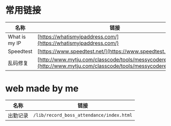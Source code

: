 # 常用链接

| 名称         | 链接                                                                 |
| ------------ | -------------------------------------------------------------------- |
| What is my IP| [https://whatismyipaddress.com/](https://whatismyipaddress.com/)     |
| Speedtest    | [https://www.speedtest.net/](https://www.speedtest.net/)             |
| 乱码修复     | [http://www.mytju.com/classcode/tools/messycoderecover.asp](http://www.mytju.com/classcode/tools/messycoderecover.asp) |


# web made by me

| 名称         | 链接                                                                 |
| ------------ | -------------------------------------------------------------------- |
| 出勤记录 | <span style="color:red"><a :href="$withBase('/lib/record_boss_attendance/index.html')">`/lib/record_boss_attendance/index.html`</a></span> |